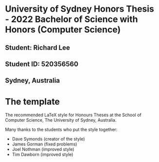 # University of Sydney Honors Thesis - 2022 Bachelor of Science with Honors (Computer Science)

## Student: Richard Lee
## Student ID: 520356560
## Sydney, Australia


# The template

The recommended LaTeX style for Honours Theses at the School of Computer Science, The University of Sydney, Australia.

Many thanks to the students who put the style together:

- Dave Symonds (creator of the style)
- James Gorman (fixed problems)
- Joel Nothman (improved style)
- Tim Dawborn (improved style)
